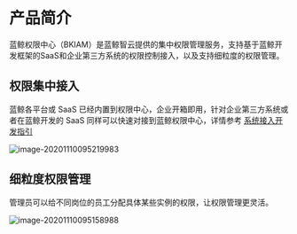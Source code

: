 # 产品简介

蓝鲸权限中心（BKIAM）是蓝鲸智云提供的集中权限管理服务，支持基于蓝鲸开发框架的SaaS和企业第三方系统的权限控制接入，以及支持细粒度的权限管理。

## 权限集中接入

蓝鲸各平台或 SaaS 已经内置到权限中心，企业开箱即用，针对企业第三方系统或者在蓝鲸开发的 SaaS 同样可以快速对接到蓝鲸权限中心，详情参考 [系统接入开发指引](../../../IntegrateGuide/QuickStart/01-Begin.md)

![image-20201110095219983](README/image-20201110095219983.png)

## 细粒度权限管理

管理员可以给不同岗位的员工分配具体某些实例的权限，让权限管理更灵活。

![image-20201110095158988](README/image-20201110095158988.png)